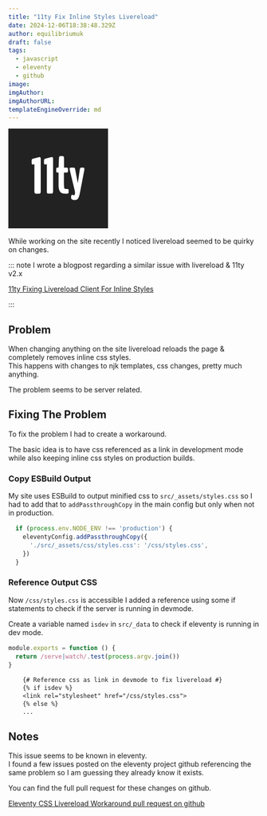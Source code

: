 ```yaml
---
title: "11ty Fix Inline Styles Livereload"
date: 2024-12-06T18:38:48.329Z
author: equilibriumuk
draft: false
tags:
  - javascript
  - eleventy
  - github
image:
imgAuthor:
imgAuthorURL:
templateEngineOverride: md
---
```


![11ty logo](../_media/images/11ty-200.png)

While working on the site recently I noticed livereload seemed to be quirky on changes.

::: note
I wrote a blogpost regarding a similar issue with livereload & 11ty v2.x

<p><i class="fa fa-link"></i> <a href="/2023/06/21/11ty-fixing-livereload-client-for-inline-styles/" target="_blank" rel="noopener noreferrer">11ty Fixing Livereload Client For Inline Styles</a></p>
:::

## Problem

When changing anything on the site livereload reloads the page & completely removes inline css styles.<br/>
This happens with changes to njk templates, css changes, pretty much anything.

The problem seems to be server related.

## Fixing The Problem

To fix the problem I had to create a workaround.

The basic idea is to have css referenced as a link in development mode while also keeping inline css styles on production builds.

### Copy ESBuild Output

My site uses ESBuild to output minified css to `src/_assets/styles.css` so I had to add that to `addPassthroughCopy` in the main config but only when not in production.

```js
  if (process.env.NODE_ENV !== 'production') {
    eleventyConfig.addPassthroughCopy({
      './src/_assets/css/styles.css': '/css/styles.css',
    })
  }
```

### Reference Output CSS

Now `/css/styles.css` is accessible I added a reference using some if statements to check if the server is running in devmode.

Create a variable named `isdev` in `src/_data` to check if eleventy is running in dev mode.

```js
module.exports = function () {
  return /serve|watch/.test(process.argv.join())
}
```

```njk
    {# Reference css as link in devmode to fix livereload #}
    {% if isdev %}
    <link rel="stylesheet" href="/css/styles.css">
    {% else %}
    ...
```

## Notes

This issue seems to be known in eleventy.<br/>
I found a few issues posted on the eleventy project github referencing the same problem so I am guessing they already know it exists.

You can find the full pull request for these changes on github.

<i class="fa fa-code-fork git-fork"></i> <a href="https://github.com/equk/11ty-equk/pull/14" target="_blank" rel="noopener noreferrer">Eleventy CSS Livereload Workaround pull request on github</a>